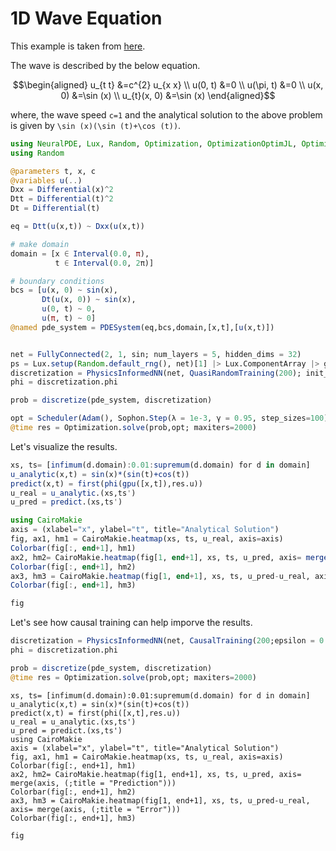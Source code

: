 # 1D Wave Equation

This example is taken from [here](https://docs.nvidia.com/deeplearning/modulus/user_guide/foundational/1d_wave_equation.html).

The wave is described by the below equation.
```math
\begin{aligned}
u_{t t} &=c^{2} u_{x x} \\
u(0, t) &=0 \\
u(\pi, t) &=0 \\
u(x, 0) &=\sin (x) \\
u_{t}(x, 0) &=\sin (x)
\end{aligned}
```
where, the wave speed ``c=1`` and the analytical solution to the above problem is given by ``\sin (x)(\sin (t)+\cos (t))``.

```julia
using NeuralPDE, Lux, Random, Optimization, OptimizationOptimJL, OptimizationOptimisers, IntervalSets
using Random

@parameters t, x, c
@variables u(..)
Dxx = Differential(x)^2
Dtt = Differential(t)^2
Dt = Differential(t)

eq = Dtt(u(x,t)) ~ Dxx(u(x,t))

# make domain
domain = [x ∈ Interval(0.0, π),
          t ∈ Interval(0.0, 2π)]

# boundary conditions
bcs = [u(x, 0) ~ sin(x),
       Dt(u(x, 0)) ~ sin(x),
       u(0, t) ~ 0,
       u(π, t) ~ 0]
@named pde_system = PDESystem(eq,bcs,domain,[x,t],[u(x,t)])


net = FullyConnected(2, 1, sin; num_layers = 5, hidden_dims = 32)
ps = Lux.setup(Random.default_rng(), net)[1] |> Lux.ComponentArray |> gpu .|> Float64
discretization = PhysicsInformedNN(net, QuasiRandomTraining(200); init_params = ps)
phi = discretization.phi

prob = discretize(pde_system, discretization)

opt = Scheduler(Adam(), Sophon.Step(λ = 1e-3, γ = 0.95, step_sizes=100))
@time res = Optimization.solve(prob,opt; maxiters=2000)
```
Let's visualize the results.

```julia
xs, ts= [infimum(d.domain):0.01:supremum(d.domain) for d in domain]
u_analytic(x,t) = sin(x)*(sin(t)+cos(t))
predict(x,t) = first(phi(gpu([x,t]),res.u))
u_real = u_analytic.(xs,ts')
u_pred = predict.(xs,ts')

using CairoMakie
axis = (xlabel="x", ylabel="t", title="Analytical Solution")
fig, ax1, hm1 = CairoMakie.heatmap(xs, ts, u_real, axis=axis)
Colorbar(fig[:, end+1], hm1)
ax2, hm2= CairoMakie.heatmap(fig[1, end+1], xs, ts, u_pred, axis= merge(axis, (;title = "Prediction")))
Colorbar(fig[:, end+1], hm2)
ax3, hm3 = CairoMakie.heatmap(fig[1, end+1], xs, ts, u_pred-u_real, axis= merge(axis, (;title = "Error")))
Colorbar(fig[:, end+1], hm3)

fig
```

Let's see how causal training can help imporve the results.

```julia
discretization = PhysicsInformedNN(net, CausalTraining(200;epsilon = 0.01); init_params = ps)
phi = discretization.phi

prob = discretize(pde_system, discretization)
@time res = Optimization.solve(prob,opt; maxiters=2000)
```

```julia; echo = false
xs, ts= [infimum(d.domain):0.01:supremum(d.domain) for d in domain]
u_analytic(x,t) = sin(x)*(sin(t)+cos(t))
predict(x,t) = first(phi([x,t],res.u))
u_real = u_analytic.(xs,ts')
u_pred = predict.(xs,ts')
using CairoMakie
axis = (xlabel="x", ylabel="t", title="Analytical Solution")
fig, ax1, hm1 = CairoMakie.heatmap(xs, ts, u_real, axis=axis)
Colorbar(fig[:, end+1], hm1)
ax2, hm2= CairoMakie.heatmap(fig[1, end+1], xs, ts, u_pred, axis= merge(axis, (;title = "Prediction")))
Colorbar(fig[:, end+1], hm2)
ax3, hm3 = CairoMakie.heatmap(fig[1, end+1], xs, ts, u_pred-u_real, axis= merge(axis, (;title = "Error")))
Colorbar(fig[:, end+1], hm3)

fig
```